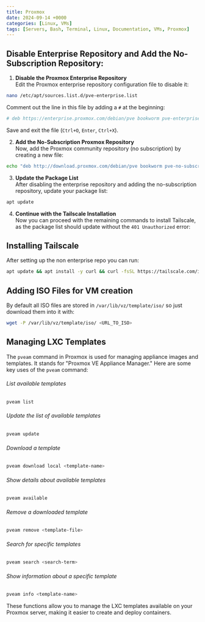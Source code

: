 ```yaml
---
title: Proxmox
date: 2024-09-14 +0000
categories: [Linux, VMs]
tags: [Servers, Bash, Terminal, Linux, Documentation, VMs, Proxmox]
---
```


## Disable Enterprise Repository and Add the No-Subscription Repository:

1. **Disable the Proxmox Enterprise Repository**  
   Edit the Proxmox enterprise repository configuration file to disable it:

```bash
nano /etc/apt/sources.list.d/pve-enterprise.list
```

   Comment out the line in this file by adding a `#` at the beginning:

```bash
# deb https://enterprise.proxmox.com/debian/pve bookworm pve-enterprise
```

   Save and exit the file (`Ctrl+O`, `Enter`, `Ctrl+X`).

2. **Add the No-Subscription Proxmox Repository**  
   Now, add the Proxmox community repository (no subscription) by creating a new file:

```bash
echo "deb http://download.proxmox.com/debian/pve bookworm pve-no-subscription" > /etc/apt/sources.list.d/pve-no-subscription.list
```

3. **Update the Package List**  
   After disabling the enterprise repository and adding the no-subscription repository, update your package list:

```bash
apt update
```

4. **Continue with the Tailscale Installation**  
   Now you can proceed with the remaining commands to install Tailscale, as the package list should update without the `401 Unauthorized` error:
   
## Installing Tailscale

After setting up the non enterprise repo you can run:

```bash
apt update && apt install -y curl && curl -fsSL https://tailscale.com/install.sh | sh
```

## Adding ISO Files for VM creation

By default all ISO files are stored in `/var/lib/vz/template/iso/` so just download them into it with:

```bash
wget -P /var/lib/vz/template/iso/ <URL_TO_ISO>
```

## Managing LXC Templates

The `pveam` command in Proxmox is used for managing appliance images and templates. It stands for "Proxmox VE Appliance Manager." Here are some key uses of the `pveam` command:

 ###### List available templates
   ```bash
   pveam list
   ```

###### Update the list of available templates
   ```bash
   pveam update
   ```

###### Download a template
   ```bash
   pveam download local <template-name>
   ```

###### Show details about available templates
   ```bash
   pveam available
   ```

###### Remove a downloaded template
   ```bash
   pveam remove <template-file>
   ```

###### Search for specific templates
   ```bash
   pveam search <search-term>
   ```

###### Show information about a specific template
   ```bash
   pveam info <template-name>
   ```

These functions allow you to manage the LXC templates available on your Proxmox server, making it easier to create and deploy containers.
